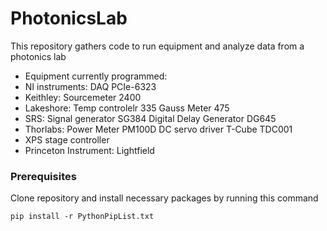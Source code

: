 # PhotonicsLab

This repository gathers code to run equipment and analyze data from a photonics lab
* Equipment currently programmed:
* NI instruments: DAQ PCIe-6323
* Keithley: Sourcemeter 2400
* Lakeshore: Temp controlelr 335
       	     Gauss Meter 475
* SRS: Signal generator SG384
       Digital Delay Generator DG645
* Thorlabs: Power Meter PM100D
            DC servo driver T-Cube TDC001
* XPS stage controller
* Princeton Instrument: Lightfield

### Prerequisites

Clone repository and install necessary packages by running this command

```
pip install -r PythonPipList.txt
```